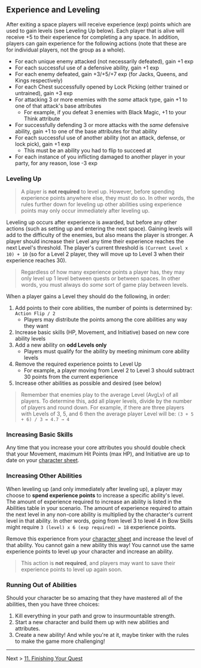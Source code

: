 ## Experience and Leveling

After exiting a space players will receive experience (exp) points which are used to gain levels (see Leveling Up below). Each player that is alive will receive +5 to their experience for completing a any space. In addition, players can gain experience for the following actions (note that these are for individual players, not the group as a whole).

* For each unique enemy attacked (not necessarily defeated), gain +1 exp
* For each successful use of a defensive ability, gain +1 exp
* For each enemy defeated, gain +3/+5/+7 exp (for Jacks, Queens, and Kings respectively)
* For each Chest successfully opened by Lock Picking (either trained or untrained), gain +3 exp
* For attacking 3 or more enemies with the _same_ attack type, gain +1 to one of that attack's base attributes
    * For example, if you defeat 3 enemies with Black Magic, +1 to your Think attribute
* For successfully defending 3 or more attacks with the _same_ defensive ability, gain +1 to one of the base attributes for that ability
* For each successful use of another ability (not an attack, defense, or lock pick), gain +1 exp
    * This must be an ability you had to flip to succeed at
* For each instance of you inflicting damaged to another player in your party, for any reason, lose -3 exp

### Leveling Up

> A player is **not required** to level up. However, before spending experience points anywhere else, they must do so. In other words, the rules further down for leveling up other abilities using experience points may only occur immediately after leveling up.

Leveling up occurs after experience is awarded, but before any other actions (such as setting up and entering the next space). Gaining levels will add to the difficulty of the enemies, but also means the player is stronger. A player should increase their Level any time their experience reaches the next Level's threshold. The player's current threshold is `(Current Level x 10) + 10` (so for a Level 2 player, they will move up to Level 3 when their experience reaches 30).

> Regardless of how many experience points a player has, they may only level up 1 level between quests or between spaces. In other words, you must always do _some_ sort of game play between levels.

When a player gains a Level they should do the following, in order:

1. Add points to their core abilities, the number of points is determined by: `Action Flip / 2`
    * Players may distribute the points among the core abilities any way they want
2. Increase basic skills (HP, Movement, and Initiative) based on new core ability levels
3. Add a new ability on **odd Levels only**
    * Players must qualify for the ability by meeting minimum core ability levels
4. Remove the required experience points to Level Up
    * For example, a player moving from Level 2 to Level 3 should subtract 30 points from the current experience
5. Increase other abilities as possible and desired (see below)

> Remember that enemies play to the average Level (AvgLv) of all players. To determine this, add all player levels, divide by the number of players and round down. For example, if there are three players with Levels of 3, 5, and 6 then the average player Level will be:
> `(3 + 5 + 6) / 3 = 4.7 → 4`

### Increasing Basic Skills

Any time that you increase your core attributes you should double check that your Movement, maximum Hit Points (max HP), and Initiative are up to date on your [character sheet](guides/P52-character-sheet.pdf).

### Increasing Other Abilities

When leveling up (and only immediately after leveling up), a player may choose to **spend experience points** to increase a specific ability's level. The amount of experience required to increase an ability is listed in the Abilities table in your scenario. The amount of experience required to attain the next level in any non-core ability is multiplied by the character's current level in that ability. In other words, going from level 3 to level 4 in Bow Skills might require `3 (level) x 6 (exp required) = 18` experience points.

Remove this experience from your [character sheet](guides/P52-character-sheet.pdf) and increase the level of that ability. You cannot gain a new ability this way! You cannot use the same experience points to level up your character and increase an ability.

> This action is **not required**, and players may want to save their experience points to level up again soon.

### Running Out of Abilities

Should your character be so amazing that they have mastered all of the abilities, then you have three choices:

1. Kill everything in your path and grow to insurmountable strength.
2. Start a new character and build them up with new abilities and attributes.
3. Create a new ability! And while you're at it, maybe tinker with the rules to make the game more challenging!

---

Next > [11. Finishing Your Quest](11_finishing_your_quest.md)
